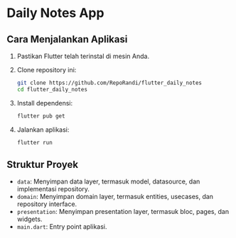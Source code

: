 # Daily Notes App

## Cara Menjalankan Aplikasi

1. Pastikan Flutter telah terinstal di mesin Anda.
2. Clone repository ini:

    ```bash
    git clone https://github.com/RepoRandi/flutter_daily_notes
    cd flutter_daily_notes
    ```

3. Install dependensi:

    ```bash
    flutter pub get
    ```

4. Jalankan aplikasi:

    ```bash
    flutter run
    ```

## Struktur Proyek

- `data`: Menyimpan data layer, termasuk model, datasource, dan implementasi repository.
- `domain`: Menyimpan domain layer, termasuk entities, usecases, dan repository interface.
- `presentation`: Menyimpan presentation layer, termasuk bloc, pages, dan widgets.
- `main.dart`: Entry point aplikasi.
